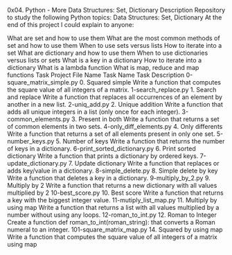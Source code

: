 0x04. Python - More Data Structures: Set, Dictionary
Description
Repository to study the following Python topics: Data Structures: Set, Dictionary
At the end of this project I could explain to anyone:

What are set and how to use them
What are the most common methods of set and how to use them
When to use sets versus lists
How to iterate into a set
What are dictionary and how to use them
When to use dictionaries versus lists or sets
What is a key in a dictionary
How to iterate into a dictionary
What is a lambda function
What is map, reduce and map functions
Task Project
File Name	Task Name	Task Description
0-square_matrix_simple.py	0. Squared simple	Write a function that computes the square value of all integers of a matrix.
1-search_replace.py	1. Search and replace	Write a function that replaces all occurrences of an element by another in a new list.
2-uniq_add.py	2. Unique addition	Write a function that adds all unique integers in a list (only once for each integer).
3-common_elements.py	3. Present in both	Write a function that returns a set of common elements in two sets.
4-only_diff_elements.py	4. Only differents	Write a function that returns a set of all elements present in only one set.
5-number_keys.py	5. Number of keys	Write a function that returns the number of keys in a dictionary.
6-print_sorted_dictionary.py	6. Print sorted dictionary	Write a function that prints a dictionary by ordered keys.
7-update_dictionary.py	7. Update dictionary	Write a function that replaces or adds key/value in a dictionary.
8-simple_delete.py	8. Simple delete by key	Write a function that deletes a key in a dictionary.
9-multiply_by_2.py	9. Multiply by 2	Write a function that returns a new dictionary with all values multiplied by 2
10-best_score.py	10. Best score	Write a function that returns a key with the biggest integer value.
11-mutiply_list_map.py	11. Multiply by using map	Write a function that returns a list with all values multiplied by a number without using any loops.
12-roman_to_int.py	12. Roman to Integer	Create a function def roman_to_int(roman_string): that converts a Roman numeral to an integer.
101-square_matrix_map.py	14. Squared by using map	Write a function that computes the square value of all integers of a matrix using map
